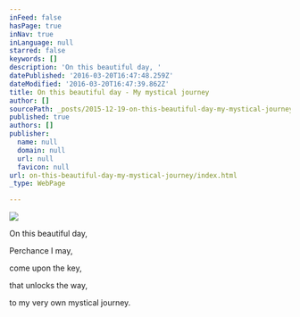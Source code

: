```yaml
---
inFeed: false
hasPage: true
inNav: true
inLanguage: null
starred: false
keywords: []
description: 'On this beautiful day, '
datePublished: '2016-03-20T16:47:48.259Z'
dateModified: '2016-03-20T16:47:39.862Z'
title: On this beautiful day - My mystical journey
author: []
sourcePath: _posts/2015-12-19-on-this-beautiful-day-my-mystical-journey.md
published: true
authors: []
publisher:
  name: null
  domain: null
  url: null
  favicon: null
url: on-this-beautiful-day-my-mystical-journey/index.html
_type: WebPage

---
```

![](https://s3-us-west-2.amazonaws.com/the-grid-img/p/d2c9ed493f4576fdf0669e6be72927875ec4da6b.jpg)

On this beautiful day, 

Perchance I may, 

come upon the key, 

that unlocks the way, 

to my very own
mystical journey.